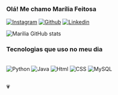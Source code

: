 
### Olá! Me chamo Marília Feitosa

[![Instagram](https://img.shields.io/badge/Instagram-E4405F?style=for-the-badge&logo=instagram&logoColor=white)](https://www.instagram.com/__mariliafeitosa)
[![Github](https://img.shields.io/badge/GitHub-100000?style=for-the-badge&logo=github&logoColor=white)](https://github.com/MariliaFeitosa)
[![Linkedin](https://img.shields.io/badge/LinkedIn-0077B5?style=for-the-badge&logo=linkedin&logoColor=white)](https://linkedin/MariliaFeitosa)

![Marilia GitHub stats](https://github-readme-stats.vercel.app/api?username=MariliaFeitosa&show_icons=true&theme=radical)

### Tecnologias que uso no meu dia

<div style="display: inline_block"><br/>
    <img aling= "center" alt= "Python" src="https://img.shields.io/badge/Python-14354C?style=for-the-badge&logo=python&logoColor=white"/>
    <img aling= "center" alt= "Java" src="https://img.shields.io/badge/Java-ED8B00?style=for-the-badge&logo=openjdk&logoColor=white"/>
    <img aling= "center" alt= "Html" src="https://img.shields.io/badge/HTML5-E34F26?style=for-the-badge&logo=html5&logoColor=white"/>
    <img aling= "center" alt= "CSS" src="https://img.shields.io/badge/CSS3-1572B6?style=for-the-badge&logo=css3&logoColor=white"/>
    <img aling= "center" alt= "MySQL" src="https://img.shields.io/badge/MySQL-00000F?style=for-the-badge&logo=mysql&logoColor=white"/>
</div><br/>

💗
